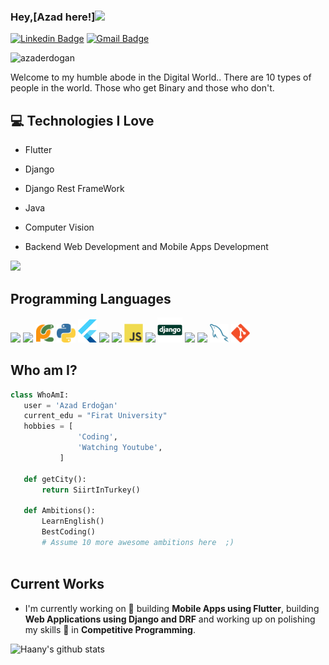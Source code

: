
### Hey,[Azad here!]<img src="https://media.giphy.com/media/hvRJCLFzcasrR4ia7z/giphy.gif" width="25px">


[![Linkedin Badge](https://img.shields.io/badge/-AzadErdoğan-blue?style=flat-square&logo=Linkedin&logoColor=white&link=https://www.linkedin.com/in/azaderdogan)](https://www.linkedin.com/in/haany-ali) [![Gmail Badge](https://img.shields.io/badge/-azadderdogan@gmail.com-c14438?style=flat-square&logo=Gmail&logoColor=white&link=mailto:azadderdogan@gmail.com)](mailto:azadderdogan@gmail.com) 
<p align="left"> <img src="https://komarev.com/ghpvc/?username=azaderdogan" alt="azaderdogan" /> </p>

Welcome to my humble abode in the Digital World.. There are 10 types of people in the world. Those who get Binary and those who don't.

## :computer: Technologies I Love
* Flutter
* Django
* Django Rest FrameWork
* Java
* Computer Vision

* Backend Web Development and Mobile Apps Development

<img src = "https://github-readme-stats.vercel.app/api/top-langs/?username=azaderdogan&layout=compact">

## Programming Languages
<img src = 'https://github.com/MarikIshtar007/MarikIshtar007/blob/master/images/c-original.svg' width='30'/> <img src = 'https://github.com/azaderdogan/azaderdogan/blob/master/images/cpp.svg' width='30'/> <img src = 'https://github.com/azaderdogan/azaderdogan/blob/master/images/pycharm.svg' width='30'/> <img src = 'https://github.com/azaderdogan/azaderdogan/blob/master/images/python2.png' height='30'/> <img src = 'https://github.com/azaderdogan/azaderdogan/blob/master/images/flutter-logo.svg' width='30'/> <img src = 'https://github.com/azaderdogan/azaderdogan/blob/master/images/html.svg' width='30'/> <img src = 'https://github.com/azaderdogan/azaderdogan/blob/master/images/css.svg' width='30'/> <img src = 'https://github.com/azaderdogan/azaderdogan/blob/master/images/js.svg' width='30'/> <img src = 'https://github.com/azaderdogan/azaderdogan/blob/master/images/bootstrap.svg' width='33'/> <img src = 'https://github.com/azaderdogan/azaderdogan/blob/master/images/django.svg' height='40'/> <img src = 'https://github.com/azaderdogan/azaderdogan/blob/master/images/flask.png' width='30'/> <img src = 'https://github.com/azaderdogan/azaderdogan/blob/master/images/php.svg' width='40'/>
 <img src = 'https://github.com/azaderdogan/azaderdogan/blob/master/images/sql.svg' width='30'/> <img src = 'https://github.com/azaderdogan/azaderdogan/blob/master/images/git.svg' width='30'/>
 
 ## Who am I?
 ```python
 class WhoAmI:
 	user = 'Azad Erdoğan'
	current_edu = "Firat University"
	hobbies = [
				'Coding',
				'Watching Youtube',
			]
	
	def getCity():
		return SiirtInTurkey()
	
	def Ambitions():
		LearnEnglish()
		BestCoding()
		# Assume 10 more awesome ambitions here  ;)
	
 ```
 
## Current Works
 * I'm currently working on 🔭 building **Mobile Apps using Flutter**,  building **Web Applications using Django and DRF** and working up on polishing my skills 🌱 in **Competitive Programming**.
 
![Haany's github stats](https://github-readme-stats.vercel.app/api?username=azaderdogan&show_icons=true&hide=[%22issues%22])
 
 

